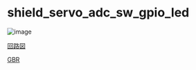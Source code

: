 # shield_servo_adc_sw_gpio_led
 
![image](https://user-images.githubusercontent.com/37872526/99151064-e9f87680-26db-11eb-85a1-0caac0c8bdcb.png)

[回路図](shield_servo_adc_sw_gpio_led.pdf)

[GBR](shield_servo_adc_sw_gpio_led-B_Cu.zip)

